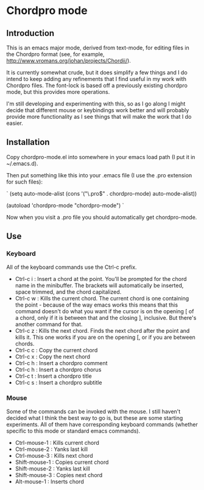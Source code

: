 # Chordpro mode #

## Introduction ##

This is an emacs major mode, derived from text-mode, for editing files
in the Chordpro format (see, for example,
<http://www.vromans.org/johan/projects/Chordii/>).

It is currently somewhat crude, but it does simplify a few things and
I do intend to keep adding any refinements that I find useful in my
work with Chordpro files. The font-lock is based off a previously
existing chordpro mode, but this provides more operations.

I'm still developing and experimenting with this, so as I go along I
might decide that different mouse or keybindings work better and will
probably provide more functionality as I see things that will make the
work that I do easier.

## Installation ##

Copy chordpro-mode.el into somewhere in your emacs load path (I put it
in ~/.emacs.d).

Then put something like this into your .emacs file (I use the .pro
extension for such files):

`
(setq auto-mode-alist (cons '("\\.pro$" . chordpro-mode) auto-mode-alist))

(autoload 'chordpro-mode "chordpro-mode")
`

Now when you visit a .pro file you should automatically get chordpro-mode.

## Use ##

### Keyboard ###

All of the keyboard commands use the Ctrl-c prefix.

* Ctrl-c i : Insert a chord at the point. You'll be prompted for the
  chord name in the minibuffer. The brackets will automatically be
  inserted, space trimmed, and the chord capitalized.
* Ctrl-c w : Kills the current chord. The current chord is one
  containing the point - because of the way emacs works this means
  that this command doesn't do what you want if the cursor is on the
  opening [ of a chord, only if it is between that and the closing ],
  inclusive. But there's another command for that.
* Ctrl-c z : Kills the next chord. Finds the next chord after the
  point and kills it. This one works if you are on the opening
  [, or if you are between chords.
* Ctrl-c c : Copy the current chord
* Ctrl-c x : Copy the next chord
* Ctrl-c h : Insert a chordpro comment
* Ctrl-c h : Insert a chordpro chorus
* Ctrl-c t : Insert a chordpro title
* Ctrl-c s : Insert a chordpro subtitle

### Mouse ###

Some of the commands can be invoked with the mouse. I still haven't
decided what I think the best way to go is, but these are some starting
experiments. All of them have corresponding keyboard commands (whether
specific to this mode or standard emacs commands).

* Ctrl-mouse-1 : Kills current chord
* Ctrl-mouse-2 : Yanks last kill
* Ctrl-mouse-3 : Kills next chord
* Shift-mouse-1 : Copies current chord
* Shift-mouse-2 : Yanks last kill
* Shift-mouse-3 : Copies next chord
* Alt-mouse-1 : Inserts chord


